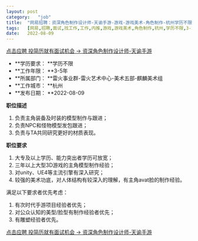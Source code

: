```yaml
---
layout:	post
category:	"job"
title:	"网易招聘：资深角色制作设计师-天谕手游-游戏-游戏美术-角色制作-杭州学历不限3-5年"
tags:	[网易,招聘,面试,找工作,工作,内推,游戏,游戏美术,角色制作,杭州,学历不限,3-5年]
date:	2022-08-09
---
```


[点击应聘 投简历就有面试机会 -> 资深角色制作设计师-天谕手游](http://mobile.bole.netease.com/bole/boleDetail?id=16144&employeeId=346f03c3cda5f04c&key=all)



- **学历要求： **学历不限
- **工作年限： **3-5年
- **所属部门： **雷火事业群-雷火艺术中心-美术五部-麒麟美术组
- **工作城市： **杭州
- **发布日期： **2022-08-09



**职位描述**
1. 负责主角装备及时装的模型制作与跟进；
2. 负责NPC和怪物模型发包跟进；
3. 负责与TA共同研究更好的材质表现。



**职位要求**
1. 大专及以上学历、能力突出者学历可放宽；
2. 三年以上大型3D游戏的主角模型制作经验；
3. 对unity、UE4等主流引擎有深入研究；
4. 较强的美术功底，对人体结构有较深入的理解，有主角avat脸的制作经验。

满足以下要求者优先考虑：
1. 有次时代手游项目经验者优先；
2. 对公众认知的美型/脸型有制作经验者优先；
3. 有雕塑经验者优先。



[点击应聘 投简历就有面试机会 -> 资深角色制作设计师-天谕手游](http://mobile.bole.netease.com/bole/boleDetail?id=16144&employeeId=346f03c3cda5f04c&key=all)